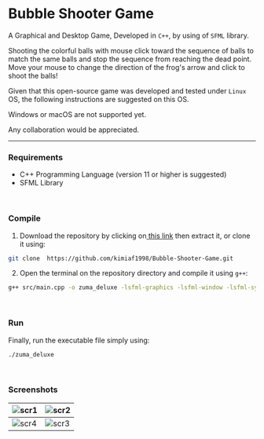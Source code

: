# Bubble Shooter Game

A Graphical and Desktop Game, Developed in `C++`, by using of `SFML` library.

Shooting the colorful balls with mouse click toward the sequence of balls to match the same balls and stop the sequence from reaching the dead point. Move your mouse to change the direction of the frog's arrow and click to shoot the balls! 

Given that this open-source game was developed and tested under `Linux` OS, the following instructions are suggested on this OS. 

Windows or macOS are not supported yet.

Any collaboration would be appreciated.

------------

### Requirements
- C++ Programming Language (version 11 or higher is suggested)
-  SFML Library

<br/>

### Compile

1. Download the repository by clicking on[ this link](https://github.com/kimiaf1998/Bubble-Shooter-Game/archive/refs/heads/master.zip " this link") then extract it, or clone it using:
```bash
git clone  https://github.com/kimiaf1998/Bubble-Shooter-Game.git
```

2. Open the terminal on the repository directory and compile it using `g++`:
```bash
g++ src/main.cpp -o zuma_deluxe -lsfml-graphics -lsfml-window -lsfml-system
```

<br/>

### Run
Finally, run the executable file simply using:
```bash
./zuma_deluxe
```

<br/>

### Screenshots
| ![scr1](https://github.com/kimiaf1998/Bubble-Shooter-Game/screenshots/1.png "scr1") | ![scr2](https://github.com/kimiaf1998/Bubble-Shooter-Game/screenshots/2.png "scr2") |
| ------------ | ------------ |
| ![scr4](https://github.com/kimiaf1998/Bubble-Shooter-Game/screenshots/3.png "scr4") | ![scr3](https://github.com/kimiaf1998/Bubble-Shooter-Game/screenshots/4.png "scr3") |

